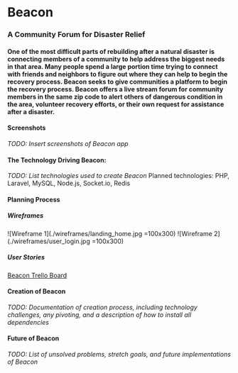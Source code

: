# Beacon

### A Community Forum for Disaster Relief

#### One of the most difficult parts of rebuilding after a natural disaster is connecting members of a community to help address the biggest needs in that area. Many people spend a large portion time trying to connect with friends and neighbors to figure out where they can help to begin the recovery process. Beacon seeks to give communities a platform to begin the recovery process. Beacon offers a live stream forum for community members in the same zip code to alert others of dangerous condition in the area, volunteer recovery efforts, or their own request for assistance after a disaster. 


#### Screenshots
*TODO: Insert screenshots of Beacon app*


#### The Technology Driving Beacon:

*TODO: List technologies used to create Beacon*
Planned technologies: PHP, Laravel, MySQL, Node.js, Socket.io, Redis


#### Planning Process

##### Wireframes

![Wireframe 1](./wireframes/landing_home.jpg =100x300)
![Wireframe 2](./wireframes/user_login.jpg =100x300)

##### User Stories
[Beacon Trello Board](https://trello.com/b/u0CrgD33/beacon)


#### Creation of Beacon
*TODO: Documentation of creation process, including technology challenges, any pivoting, and a description of how to install all dependencies*


#### Future of Beacon
*TODO: List of unsolved problems, stretch goals, and future implementations of Beacon*


